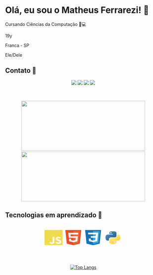 # Olá, eu sou o Matheus Ferrarezi! 👋
<p>Cursando Ciências da Computação 🔬💻</p>
<p>19y</p>
<p>Franca - SP</p>
<p>Ele/Dele</p>

  
  ##  Contato 🧾
 
<div align="center"> 
  <a href="https://twitter.com/fmatheus09" target="_blank"><img src="https://img.shields.io/badge/Twitter-1DA1F2?style=for-the-badge&logo=twitter&logoColor=white" target="_blank"></a>
  <a href = "mailto:matheus.fe.m@gmail.com"><img src="https://img.shields.io/badge/-Gmail-%23333?style=for-the-badge&logo=gmail&logoColor=white" target="_blank"></a>
  <a href="https://www.instagram.com/matheus_ferrarezi9/?next=%2F" target="_blank"><img src="https://img.shields.io/badge/-Instagram-%23E4405F?style=for-the-badge&logo=instagram&logoColor=white" target="_blank"></a>
  <a href="https://www.linkedin.com/in/matheus-ferrarezi-083b8026b/" target="_blank"><img src="https://img.shields.io/badge/-LinkedIn-%230077B5?style=for-the-badge&logo=linkedin&logoColor=white" target="_blank"></a> 
</div>
<br></br>

<p align="center">
  
  <img width="400em" height="160em" src="https://github-readme-stats.vercel.app/api?username=fmatheus9&show_icons=true&locale=en&theme=dracula"/>
  <img width="400em" height="160em" src="https://github-readme-streak-stats.herokuapp.com/?user=fmatheus9&theme=dracula" />
  
</p>

  ## Tecnologias em aprendizado 📖
<div style="display: inline_block" align="center"><br>
  <img align="center" alt="Rafa-Js" height="50" width="60" src="https://raw.githubusercontent.com/devicons/devicon/master/icons/javascript/javascript-plain.svg">
  <img align="center" alt="Rafa-HTML" height="50" width="60" src="https://raw.githubusercontent.com/devicons/devicon/master/icons/html5/html5-original.svg">
  <img align="center" alt="Rafa-CSS" height="50" width="60" src="https://raw.githubusercontent.com/devicons/devicon/master/icons/css3/css3-original.svg">
  <img align="center" alt="Rafa-Python" height="50" width="60" src="https://raw.githubusercontent.com/devicons/devicon/master/icons/python/python-original.svg">
 
<br></br>

 [![Top Langs](https://github-readme-stats.vercel.app/api/top-langs/?username=fmatheus9&layout=donut)](https://github.com/anuraghazr/github-readme-stats) <br><br>
</div>
